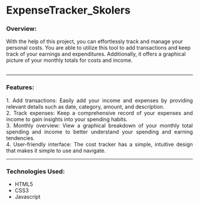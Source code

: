 # ExpenseTracker_Skolers
<h3>Overview:</h3>
With the help of this project, you can effortlessly track and manage your personal costs. You are able to utilize this tool to add transactions and keep track of your earnings and expenditures. Additionally, it offers a graphical picture of your monthly totals for costs and income.
<br><br>
<hr>
<h3>Features:</h3>
<p style = "text-align: justify">
1. Add transactions: Easily add your income and expenses by providing relevant details such as date, category, amount, and description.<br>
2. Track expenses: Keep a comprehensive record of your expenses and income to gain insights into your spending habits.<br>
3. Monthly overview: View a graphical breakdown of your monthly total spending and income to better understand your spending and earning tendencies. <br>
4. User-friendly interface: The cost tracker has a simple, intuitive design that makes it simple to use and navigate.
</p>  
<hr>
<h3>Technologies Used:</h3>
<ul>
  <li>HTML5</li>
  <li>CSS3</li>
  <li>Javascript</li>
</ul>
